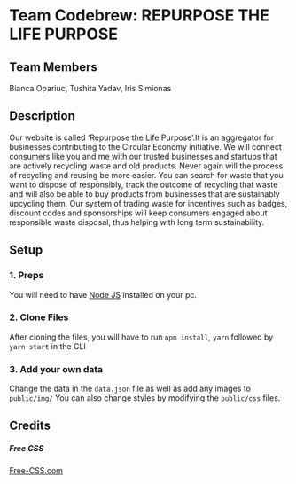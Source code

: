 # Team Codebrew: REPURPOSE THE LIFE PURPOSE

## Team Members
Bianca Opariuc,
Tushita Yadav,
Iris Simionas

## Description
Our website is called ‘Repurpose the Life Purpose’.It is an aggregator for businesses contributing to the Circular Economy initiative. We will connect consumers like you and me with our trusted businesses and startups that are actively recycling waste and old products. Never again will the process of recycling and reusing be more easier. You can search for waste that you want to dispose of responsibly, track the outcome of recycling that waste and will also be able to buy products from businesses that are sustainably upcycling them. Our system of trading waste for incentives such as badges, discount codes and sponsorships will keep consumers engaged about responsible waste disposal, thus helping with long term sustainability.


## Setup            
### 1. Preps
You will need to have <a href="https://nodejs.org/">Node JS</a> installed on your pc. 

### 2. Clone Files
After cloning the files, you will have to run ```npm install```, ```yarn``` followed by ```yarn start``` in the CLI
### 3. Add your own data 
Change the data in the ```data.json``` file as well as add any images to ```public/img/```
You can also change styles by modifying the ```public/css``` files.


## Credits
##### Free CSS 
<a href="https://www.free-css.com/assets/files/free-css-templates/preview/page234/interact/">Free-CSS.com </a>


